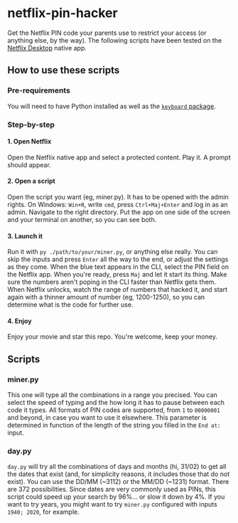 # netflix-pin-hacker
Get the Netflix PIN code your parents use to restrict your access (or anything else, by the way). The following scripts have been tested on the [Netflix Desktop](https://www.microsoft.com/fr-fr/p/netflix/9wzdncrfj3tj) native app.

## How to use these scripts
### Pre-requirements
You will need to have Python installed as well as the [`keyboard` package](https://pypi.org/project/keyboard/).

### Step-by-step
#### 1. Open Netflix
Open the Netflix native app and select a protected content. Play it. A prompt should appear.
#### 2. Open a script
Open the script you want (eg, miner.py). It has to be opened with the admin rights. On Windows: `Win+R`, write `cmd`, press `Ctrl+Maj+Enter` and log in as an admin. Navigate to the right directory. Put the app on one side of the screen and your terminal on another, so you can see both.
#### 3. Launch it
Run it with `py ./path/to/your/miner.py`, or anything else really. You can skip the inputs and press `Enter` all the way to the end, or adjust the settings as they come. When the blue text appears in the CLI, select the PIN field on the Netflix app. When you're ready, press `Maj` and let it start its thing. Make sure the numbers aren't poping in the CLI faster than Netflix gets them. When Netflix unlocks, watch the range of numbers that hacked it, and start again with a thinner amount of number (eg, 1200-1250), so you can determine what is the code for further use.
#### 4. Enjoy
Enjoy your movie and star this repo. You're welcome, keep your money.


## Scripts
### miner.py
This one will type all the combinations in a range you precised. You can select the speed of typing and the how long it has to pause between each code it types. All formats of PIN codes are supported, from `1` to `00000001` and beyond, in case you want to use it elsewhere. This parameter is determined in function of the length of the string you filled in the `End at:` input.

### day.py
`day.py` will try all the combinations of days and months (hi, 31/02) to get all the dates that exist (and, for simplicity reasons, it includes those that do not exist). You can use the DD/MM (~3112) or the MM/DD (~1231) format. There are 372 possibilities. Since dates are very commonly used as PINs, this script could speed up your search by 96%... or slow it down by 4%. If you want to try years, you might want to try `miner.py` configured with inputs `1940; 2020`, for example.
